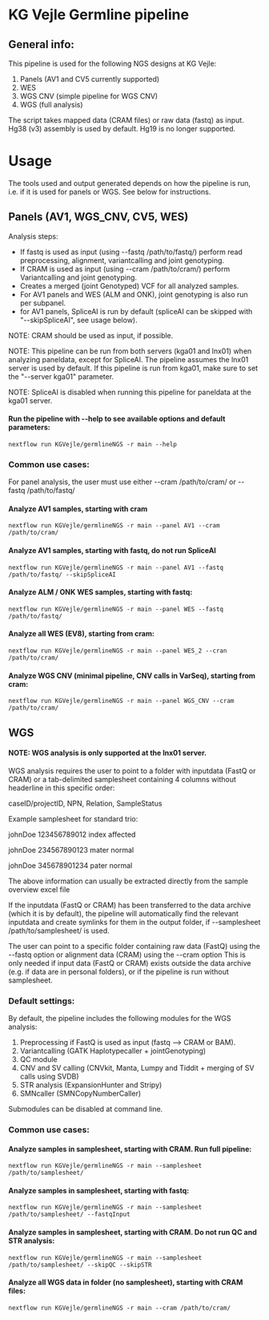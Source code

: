 # KG Vejle Germline pipeline

## General info:
This pipeline is used for the following NGS designs at KG Vejle:
1. Panels (AV1 and CV5 currently supported)
2. WES
3. WGS CNV (simple pipeline for WGS CNV)
4. WGS (full analysis)

The script takes mapped data (CRAM files) or raw data (fastq) as input.
Hg38 (v3) assembly is used by default. Hg19 is no longer supported. 



# Usage

The tools used and output generated depends on how the pipeline is run, i.e. if it is used for panels or WGS. See below for instructions.



## Panels (AV1, WGS_CNV, CV5, WES)

Analysis steps:
- If fastq is used as input (using --fastq /path/to/fastq/) perform read preprocessing, alignment, variantcalling and joint genotyping.
- If CRAM is used as input (using --cram /path/to/cram/) perform Variantcalling and joint genotyping.
- Creates a merged (joint Genotyped) VCF for all analyzed samples.
- For AV1 panels and WES (ALM and ONK), joint genotyping is also run per subpanel.
- for AV1 panels, SpliceAI is run by default (spliceAI can be skipped with "--skipSpliceAI", see usage below).

NOTE: CRAM should be used as input, if possible.

NOTE: This pipeline can be run from both servers (kga01 and lnx01) when analyzing paneldata, except for SpliceAI. The pipeline assumes the lnx01 server is used by default. If this pipeline is run from kga01, make sure to set the "--server kga01" parameter. 

NOTE: SpliceAI is disabled when running this pipeline for paneldata at the kga01 server.

#### Run the pipeline with --help to see available options and default parameters:

    nextflow run KGVejle/germlineNGS -r main --help



### Common use cases:

For panel analysis, the user must use either --cram /path/to/cram/ or --fastq /path/to/fastq/ 

#### Analyze AV1 samples, starting with cram
   
    nextflow run KGVejle/germlineNGS -r main --panel AV1 --cram /path/to/cram/

#### Analyze AV1 samples, starting with fastq, do not run SpliceAI
   
    nextflow run KGVejle/germlineNGS -r main --panel AV1 --fastq /path/to/fastq/ --skipSpliceAI

#### Analyze ALM / ONK WES samples, starting with fastq:

    nextflow run KGVejle/germlineNGS -r main --panel WES --fastq /path/to/fastq/

#### Analyze all WES (EV8), starting from cram:

    nextflow run KGVejle/germlineNGS -r main --panel WES_2 --cran /path/to/cram/

#### Analyze WGS CNV (minimal pipeline, CNV calls in VarSeq), starting from cram:

    nextflow run KGVejle/germlineNGS -r main --panel WGS_CNV --cram /path/to/cram/



## WGS

#### NOTE: WGS analysis is only supported at the lnx01 server. 
WGS analysis requires the user to point to a folder with inputdata (FastQ or CRAM) or a tab-delimited samplesheet containing 4 columns without headerline in this specific order:

caseID/projectID, NPN, Relation, SampleStatus

Example samplesheet for standard trio:

johnDoe 123456789012    index   affected 

johnDoe 234567890123    mater   normal

johnDoe 345678901234    pater   normal

The above information can usually be extracted directly from the sample overview excel file

If the inputdata (FastQ or CRAM) has been transferred to the data archive (which it is by default), the pipeline will automatically find the relevant inputdata and create symlinks for them in the output folder, if --samplesheet /path/to/samplesheet/ is used.

The user can point to a specific folder containing raw data (FastQ) using the --fastq option or alignment data (CRAM) using the --cram option
This is only needed if input data (FastQ or CRAM) exists outside the data archive (e.g. if data are in personal folders), or if the pipeline is run without samplesheet.

### Default settings:

By default, the pipeline includes the following modules for the WGS analysis:

1. Preprocessing if FastQ is used as input (fastq --> CRAM or BAM).
2. Variantcalling (GATK Haplotypecaller + jointGenotyping)
3. QC module 
4. CNV and SV calling (CNVkit, Manta, Lumpy and Tiddit + merging of SV calls using SVDB)
5. STR analysis (ExpansionHunter and Stripy)
6. SMNcaller (SMNCopyNumberCaller)

Submodules can be disabled at command line.



### Common use cases:

#### Analyze samples in samplesheet, starting with CRAM. Run full pipeline:
   
    nextflow run KGVejle/germlineNGS -r main --samplesheet /path/to/samplesheet/


#### Analyze samples in samplesheet, starting with fastq:
   
    nextflow run KGVejle/germlineNGS -r main --samplesheet /path/to/samplesheet/ --fastqInput 
    

#### Analyze samples in samplesheet, starting with CRAM. Do not run QC and STR analysis:
   
    nextflow run KGVejle/germlineNGS -r main --samplesheet /path/to/samplesheet/ --skipQC --skipSTR


#### Analyze all WGS data in folder (no samplesheet), starting with CRAM files:

    nextflow run KGVejle/germlineNGS -r main --cram /path/to/cram/ 













